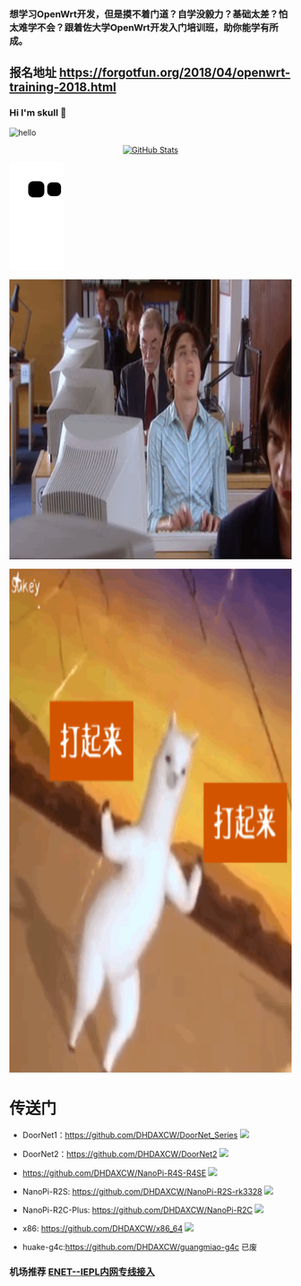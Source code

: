 
### 想学习OpenWrt开发，但是摸不着门道？自学没毅力？基础太差？怕太难学不会？跟着佐大学OpenWrt开发入门培训班，助你能学有所成。
## 报名地址 https://forgotfun.org/2018/04/openwrt-training-2018.html


### Hi I'm skull 👋
![hello](https://views.whatilearened.today/views/github/DHDAXCW/deplives.svg)

<p align="center">
    <a href="https://github.com/DHDAXCW">
      <img alt="GitHub Stats" src="https://github-readme-stats.vercel.app/api?username=DHDAXCW&include_all_commits=true&count_private=false&bg_color=30,e96443,904e95&title_color=fff&text_color=fff" />
    </a>
</p>

![](https://raw.githubusercontent.com/DHDAXCW/DHDAXCW/output/github-snake.svg)

<img src="https://github.com/DHDAXCW/DHDAXCW/blob/main/home1.gif" width=100% height="500"></img>

<img src="https://github.com/DHDAXCW/DHDAXCW/blob/main/0.gif" width=100% height="900"></img>

# 传送门
- DoorNet1：https://github.com/DHDAXCW/DoorNet_Series <img src="https://img.shields.io/github/downloads/DoorNet_Series/total.svg?style=for-the-badge&color=32C955"/>

- DoorNet2：https://github.com/DHDAXCW/DoorNet2 <img src="https://img.shields.io/github/downloads/DHDAXCW/DoorNet2/total.svg?style=for-the-badge&color=32C955"/>

- https://github.com/DHDAXCW/NanoPi-R4S-R4SE <img src="https://img.shields.io/github/downloads/DHDAXCW/NanoPi-R4S-R4SE/total.svg?style=for-the-badge&color=32C955"/>

- NanoPi-R2S: https://github.com/DHDAXCW/NanoPi-R2S-rk3328 <img src="https://img.shields.io/github/downloads/DHDAXCW/NanoPi-R2S-rk3328/total.svg?style=for-the-badge&color=32C955"/>

- NanoPi-R2C-Plus: https://github.com/DHDAXCW/NanoPi-R2C <img src="https://img.shields.io/github/downloads/DHDAXCW/NanoPi-R2C/total.svg?style=for-the-badge&color=32C955"/>
- x86: https://github.com/DHDAXCW/x86_64 <img src="https://img.shields.io/github/downloads/DHDAXCW/x86_64/total.svg?style=for-the-badge&color=32C955"/>

- huake-g4c:https://github.com/DHDAXCW/guangmiao-g4c 已废
### 机场推荐 [ENET--IEPL内网专线接入](https://www.easy2022.com/#/register?code=Ut7iWMrk)
